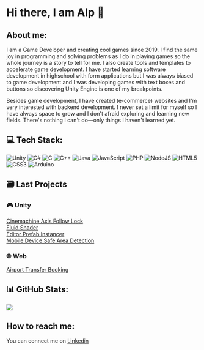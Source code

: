 # Hi there, I am Alp 👾

## About me:

<p>
  I am a Game Developer and creating cool games since 2019. I find the same joy in programming and solving problems as I do in playing games so the whole journey is a story to tell for me. I also create tools and templates to accelerate game development. I have started learning software development in highschool with form applications but I was always biased to game development and I was developing games with text boxes and buttons so discovering Unity Engine is one of my breakpoints. 
  
  Besides game development, I have created (e-commerce) websites and I'm very interested with backend development. I never set a limit for myself so I have always space to grow and I don't afraid exploring and learning new fields. There's nothing I can't do—only things I haven't learned yet.
</p>

## 💻 Tech Stack:
![Unity](https://img.shields.io/badge/unity-%23000000.svg?style=for-the-badge&logo=unity&logoColor=white) ![C#](https://img.shields.io/badge/c%23-%23239120.svg?style=for-the-badge&logo=csharp&logoColor=white) ![C](https://img.shields.io/badge/c-%2300599C.svg?style=for-the-badge&logo=c&logoColor=white) ![C++](https://img.shields.io/badge/c++-%2300599C.svg?style=for-the-badge&logo=c%2B%2B&logoColor=white) ![Java](https://img.shields.io/badge/java-%23ED8B00.svg?style=for-the-badge&logo=openjdk&logoColor=white) ![JavaScript](https://img.shields.io/badge/javascript-%23323330.svg?style=for-the-badge&logo=javascript&logoColor=%23F7DF1E) ![PHP](https://img.shields.io/badge/php-%23777BB4.svg?style=for-the-badge&logo=php&logoColor=white) ![NodeJS](https://img.shields.io/badge/node.js-6DA55F?style=for-the-badge&logo=node.js&logoColor=white) ![HTML5](https://img.shields.io/badge/html5-%23E34F26.svg?style=for-the-badge&logo=html5&logoColor=white) ![CSS3](https://img.shields.io/badge/css3-%231572B6.svg?style=for-the-badge&logo=css3&logoColor=white) ![Arduino](https://img.shields.io/badge/-Arduino-00979D?style=for-the-badge&logo=Arduino&logoColor=white)

## 🗃️ Last Projects

### 🎮 Unity

[Cinemachine Axis Follow Lock](https://github.com/kureysalp/Lock-Cinemachine-Follow) </br>
[Fluid Shader](https://github.com/kureysalp/Fluid-Shader) </br>
[Editor Prefab Instancer](https://github.com/kureysalp/unity-prefab-instancer) </br>
[Mobile Device Safe Area Detection](https://github.com/kureysalp/unity-safe-area-detection) </br>

### 🌐 Web
[Airport Transfer Booking](https://github.com/kureysalp/Airport-Transfer-Booking)

## 📊 GitHub Stats:
![](https://github-readme-stats.vercel.app/api/top-langs/?username=kureysalp&theme=dark&hide_border=false&include_all_commits=false&count_private=false&layout=compact)

## How to reach me:

You can connect me on [Linkedin](https://www.linkedin.com/in/kureysalp/)</br>
